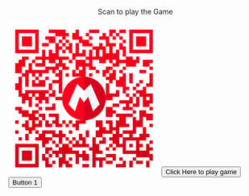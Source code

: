 <center><p>Scan to play the Game</p></center>
<img src="./img/qr-code.png" width="300" 
     height="300"></img>
<button role="button" src="https://adserasinghe.github.io/supermario.github.io/">Click Here to play game</button>
<style>
.button {
  background-color: #EA4C89;
  border-radius: 8px;
  border-style: none;
  box-sizing: border-box;
  color: #FFFFFF;
  cursor: pointer;
  display: inline-block;
  font-family: "Haas Grot Text R Web", "Helvetica Neue", Helvetica, Arial, sans-serif;
  font-size: 14px;
  font-weight: 500;
  height: 40px;
  line-height: 20px;
  list-style: none;
  margin: 0;
  outline: none;
  padding: 10px 16px;
  position: relative;
  text-align: center;
  text-decoration: none;
  transition: color 100ms;
  vertical-align: baseline;
  user-select: none;
  -webkit-user-select: none;
  touch-action: manipulation;
}
.button:hover,
.button:focus {
  background-color: #F082AC;
}
</style>
<button class="button-1" role="button">Button 1</button>
